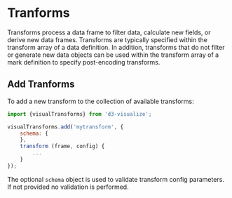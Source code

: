 # Tranforms

Transforms process a data frame to filter data, calculate new fields,
or derive new data frames. Transforms are typically specified within the
transform array of a data definition.
In addition, transforms that do not filter or generate new data objects can
be used within the transform array of a mark definition to
specify post-encoding transforms.


## Add Tranforms

To add a new transform to the collection of available transforms:
```javascript
import {visualTransforms} from 'd3-visualize';

visualTransforms.add('mytransform', {
    schema: {
    },
    transform (frame, config) {
        ...
    }
});
```

The optional ``schema`` object is used to validate transform config parameters. If not provided no validation is performed.
